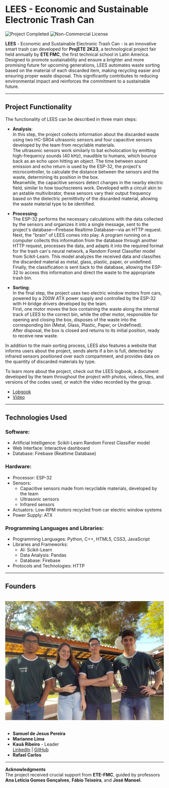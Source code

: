 # LEES - Economic and Sustainable Electronic Trash Can
![Project Completed](https://img.shields.io/badge/Status-Completed-brightgreen)
![Non-Commercial License](https://img.shields.io/badge/License-Non--Commercial-red)

**LEES** - Economic and Sustainable Electronic Trash Can - is an innovative smart trash can developed for **ProjETE 2K23**, a technological project fair held annually by **ETE FMC**, the first technical school in Latin America.  
Designed to promote sustainability and ensure a brighter and more promising future for upcoming generations, LEES automates waste sorting based on the material of each discarded item, making recycling easier and ensuring proper waste disposal. This significantly contributes to reducing environmental impact and reinforces the commitment to a sustainable future.

---

## Project Functionality  

The functionality of LEES can be described in three main steps:  

- **Analysis**:  
  In this step, the project collects information about the discarded waste using two HC-SR04 ultrasonic sensors and four capacitive sensors developed by the team from recyclable materials.  
  The ultrasonic sensors work similarly to bat echolocation by emitting high-frequency sounds (40 kHz), inaudible to humans, which bounce back as an echo upon hitting an object. The time between sound emission and echo return is used by the ESP-32, the project's microcontroller, to calculate the distance between the sensors and the waste, determining its position in the box.  
  Meanwhile, the capacitive sensors detect changes in the nearby electric field, similar to how touchscreens work. Developed with a circuit akin to an astable multivibrator, these sensors vary their output frequency based on the dielectric permittivity of the discarded material, allowing the waste material type to be identified.  

- **Processing**:  
  The ESP-32 performs the necessary calculations with the data collected by the sensors and organizes it into a single message, sent to the project's database—Firebase Realtime Database—via an HTTP request.  
  Next, the "brain" of LEES comes into play. A program running on a computer collects this information from the database through another HTTP request, processes the data, and adapts it into the required format for the trash can's neural network, a Random Forest Classifier model from Scikit-Learn. This model analyzes the received data and classifies the discarded material as metal, glass, plastic, paper, or undefined.  
  Finally, the classification is sent back to the database, allowing the ESP-32 to access this information and direct the waste to the appropriate trash bin.  

- **Sorting**:  
  In the final step, the project uses two electric window motors from cars, powered by a 200W ATX power supply and controlled by the ESP-32 with H-bridge drivers developed by the team.  
  First, one motor moves the box containing the waste along the internal track of LEES to the correct bin, while the other motor, responsible for opening and closing the box, disposes of the waste into the corresponding bin (Metal, Glass, Plastic, Paper, or Undefined).  
  After disposal, the box is closed and returns to its initial position, ready to receive new waste.  

In addition to the main sorting process, LEES also features a website that informs users about the project, sends alerts if a bin is full, detected by infrared sensors positioned over each compartment, and provides data on the quantity of discarded materials by type.  

To learn more about the project, check out the LEES logbook, a document developed by the team throughout the project with photos, videos, files, and versions of the codes used, or watch the video recorded by the group.  
- [Lobgook](https://eteacojeorg-my.sharepoint.com/:o:/g/personal/rosa_rafael_edu_etefmc_com_br/EkO5bkhdYG5FoNh1IA1nRyUB2ByUAueX1Sehp29Ed4tsqw?e=4kbgHL)  
- [Video](https://eteacojeorg-my.sharepoint.com/:v:/g/personal/kaua_ribeiro_edu_etefmc_com_br/EdsKwRQHleRKleLEk93FQxsBkLeLHDcyaQhE6t2bfR_1Nw?nav=eyJyZWZlcnJhbEluZm8iOnsicmVmZXJyYWxBcHAiOiJTdHJlYW1XZWJBcHAiLCJyZWZlcnJhbFZpZXciOiJTaGFyZURpYWxvZy1MaW5rIiwicmVmZXJyYWxBcHBQbGF0Zm9ybSI6IldlYiIsInJlZmVycmFsTW9kZSI6InZpZXcifX0%3D&e=2glZtT)  

---

## Technologies Used  

### Software:
- Artificial Intelligence: Scikit-Learn Random Forest Classifier model  
- Web Interface: Interactive dashboard  
- Database: Firebase (Realtime Database)  

### Hardware:
- Processor: ESP-32  
- Sensors:  
  - Capacitive sensors made from recyclable materials, developed by the team  
  - Ultrasonic sensors  
  - Infrared sensors  
- Actuators: Low-RPM motors recycled from car electric window systems  
- Power Supply: ATX  

### Programming Languages and Libraries:
- Programming Languages: Python, C++, HTML5, CSS3, JavaScript  
- Libraries and Frameworks:  
  - AI: Scikit-Learn  
  - Data Analysis: Pandas  
  - Database: Firebase  
- Protocols and Technologies: HTTP  

---

## Founders  

</br>
<div align="center">
  <img src="./Fundadores.png" alt="Group Photo" width="600">
</div>
</br>

- **Samuel de Jesus Pereira**  
- **Marianne Lima**  
- **Kauã Ribeiro** - Leader  
  [LinkedIn](https://www.linkedin.com/in/kaua-ribeiro17/) | [GitHub](https://github.com/Kauakim)  
- **Rafael Carlos**  

---

**Acknowledgments**  
The project received crucial support from **ETE-FMC**, guided by professors **Ana Letícia Gomes Gonçalves**, **Fábio Teixeira**, and **José Manoel**.
